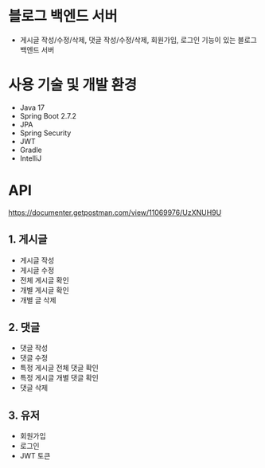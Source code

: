 # 블로그 백엔드 서버
- 게시글 작성/수정/삭제, 댓글 작성/수정/삭제, 회원가입, 로그인 기능이 있는 블로그 백엔드 서버

# 사용 기술 및 개발 환경
- Java 17
- Spring Boot 2.7.2
- JPA
- Spring Security
- JWT
- Gradle
- IntelliJ

# API
https://documenter.getpostman.com/view/11069976/UzXNUH9U

## 1. 게시글 
- 게시글 작성
- 게시글 수정
- 전체 게시글 확인
- 개별 게시글 확인
- 개별 글 삭제 
  
## 2. 댓글
- 댓글 작성
- 댓글 수정
- 특정 게시글 전체 댓글 확인
- 특정 게시글 개별 댓글 확인
- 댓글 삭제

## 3. 유저
- 회원가입
- 로그인
- JWT 토큰 
